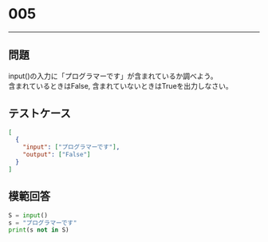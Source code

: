 # 005

---

## 問題

input()の入力に「プログラマーです」が含まれているか調べよう。<br>
含まれているときはFalse, 含まれていないときはTrueを出力しなさい。

## テストケース

```json
[
  {
    "input": ["プログラマーです"],
    "output": ["False"]
  }
]
```

## 模範回答

```python
S = input()
s = "プログラマーです"
print(s not in S)
```
